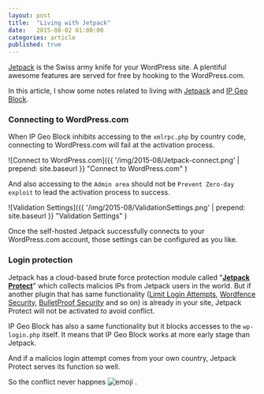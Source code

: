 ```yaml
---
layout: post
title:  "Living with Jetpack"
date:   2015-08-02 01:00:00
categories: article
published: true
---
```


[Jetpack][Jetpack.me] is the Swiss army knife for your WordPress site.
A plentiful awesome features are served for free by hooking to the 
WordPress.com.

In this article, I show some notes related to living with 
[Jetpack][Jetpack.wp] and [IP Geo Block][IP-Geo-Block].

<!--more-->

### Connecting to WordPress.com ###

When IP Geo Block inhibits accessing to the `xmlrpc.php` by country code, 
connecting to WordPress.com will fail at the activation process.

![Connect to WordPress.com]({{ '/img/2015-08/Jetpack-connect.png' | prepend: site.baseurl }}
 "Connect to WordPress.com"
)

And also accessing to the `Admin area` should not be `Prevent Zero-day exploit` 
to lead the activation process to success.

![Validation Settings]({{ '/img/2015-08/ValidationSettings.png' | prepend: site.baseurl }}
 "Validation Settings"
)

Once the self-hosted Jetpack successfully connects to your WordPress.com account,
those settings can be configured as you like.

### Login protection ###

Jetpack has a cloud-based brute force protection module called "[**Jetpack 
Protect**][JPP]" which collects malicios IPs from Jetpack users in the world.
But if another plugin that has same functionality ([Limit Login Attempts][LLA], 
[Wordfence Security][WFS], [BulletProof Security][BPS] and so on) is already in 
your site, Jetpack Protect will not be activated to avoid conflict.

IP Geo Block has also a same functionality but it blocks accesses to the 
`wp-login.php` itself. It means that IP Geo Block works at more early stage 
than Jetpack.

And if a malicios login attempt comes from your own country, Jetpack Protect 
serves its function so well.

So the conflict never happnes <span class="emoji">
![emoji](https://assets-cdn.github.com/images/icons/emoji/unicode/1f44d.png)
</span>.

[IP-Geo-Block]: https://wordpress.org/plugins/ip-geo-block/ "WordPress › IP Geo Block « WordPress Plugins"
[Jetpack.me]:   http://jetpack.me/ "Jetpack for WordPress"
[Jetpack.wp]:   https://wordpress.org/plugins/jetpack/ "WordPress › Jetpack by WordPress.com « WordPress Plugins"
[JPP]: http://jetpack.me/support/security-features/ "Security Features - Jetpack for WordPress"
[LLA]: https://wordpress.org/plugins/limit-login-attempts/ "WordPress › Limit Login Attempts « WordPress Plugins"
[WFS]: https://wordpress.org/plugins/wordfence/ "WordPress › Wordfence Security « WordPress Plugins"
[BPS]: https://wordpress.org/plugins/bulletproof-security/ "WordPress › BulletProof Security « WordPress Plugins" 
